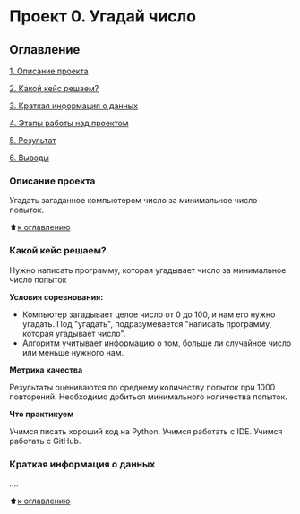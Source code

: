 # Проект 0. Угадай число

## Оглавление
[1. Описание проекта](https://github.com/Dennissn/sf_data_science/tree/main/project_0/#Описание-проекта)

[2. Какой кейс решаем?](https://github.com/Dennissn/sf_data_science/tree/main/project_0/#Какой-кейс-решаем)

[3. Краткая информация о данных](https://github.com/Dennissn/sf_data_science/tree/main/project_0/#Краткая-информация-о-данных)

[4. Этапы работы над проектом](https://github.com/Dennissn/sf_data_science/tree/main/project_0/#Этапы-работы-над-проектом)

[5. Результат](https://github.com/Dennissn/sf_data_science/tree/main/project_0/#Результат)

[6. Выводы](https://github.com/Dennissn/sf_data_science/tree/main/project_0/#Выводы)

### Описание проекта
Угадать загаданное компьютером число за минимальное число попыток.

:arrow_up:[к оглавлению](https://github.com/Dennissn/sf_data_science/tree/main/project_0/#Оглавление)

### Какой кейс решаем?
Нужно написать программу, которая угадывает число за минимальное число попыток

**Условия соревнования:**
- Компьютер загадывает целое число от 0 до 100, и нам его нужно угадать. Под "угадать", подразумевается "написать программу, которая угадывает число".
- Алгоритм учитывает информацию о том, больше ли случайное число или меньше нужного нам.

**Метрика качества**

Результаты оцениваются по среднему количеству попыток при 1000 повторений. Необходимо добиться минимального количества попыток.

**Что практикуем**

Учимся писать хороший код на Python.
Учимся работать с IDE.
Учимся работать с GitHub.


### Краткая информация о данных
....

:arrow_up:[к оглавлению](https://github.com/Dennissn/sf_data_science/tree/main/project_0/#Оглавление)
